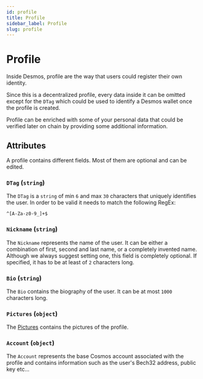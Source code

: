 ```yaml
---
id: profile
title: Profile
sidebar_label: Profile
slug: profile
---
```


# Profile
Inside Desmos, profile are the way that users could register their own identity.

Since this is a decentralized profile, every data inside it can be omitted except for the `DTag` which could be used to identify a Desmos wallet once the profile is created. 

Profile can be enriched with some of your personal data that could be verified later on chain by providing
some additional information.

## Attributes
A profile contains different fields. Most of them are optional and can be edited.

### `DTag` (`string`)
The `DTag` is a `string` of min `6` and max `30` characters that uniquely identifies the user.
In order to be valid it needs to match the following RegEx:

```
^[A-Za-z0-9_]+$
``` 

### `Nickname` (`string`)
The `Nickname` represents the name of the user. 
It can be either a combination of first, second and last name, or a completely invented name. 
Although we always suggest setting one, this field is completely optional.
If specified, it has to be at least of `2` characters long.

### `Bio` (`string`)
The `Bio` contains the biography of the user. It can be at most `1000` characters long.

### `Pictures` (`object`)
The [Pictures](profile-pictures.md) contains the pictures of the profile.

### `Account` (`object`)
The `Account` represents the base Cosmos account associated with the profile and contains information
such as the user's Bech32 address, public key etc...
